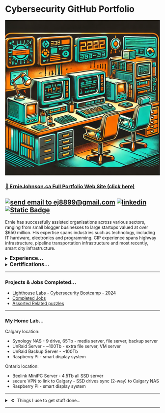 # Cybersecurity GitHub Portfolio
![image](asset_office.webp)
### [🏡 ErnieJohnson.ca Full Portfolio Web Site (click here)](https://www.erniejohnson.ca)

<a href="mailto:ej8899@gmail.com" target="_blank"><img src="https://img.shields.io/badge/Gmail-D14836?style=for-the-badge&logo=gmail&logoColor=white" alt="send email to ej8899@gmail.com" /></a>&nbsp;<a href="https://www.linkedin.com/in/ernie-johnson/" target="_blank"><img src="https://img.shields.io/badge/LinkedIn-0077B5?style=for-the-badge&logo=linkedin&logoColor=white" alt="linkedin" /></a>&nbsp;<a href="https://flowcv.com/resume/0chloacpte"><img alt="Static Badge" src="https://img.shields.io/badge/RESUME-8A2BE2?style=for-the-badge"></a>
---

Ernie has successfully assisted organisations across various sectors, ranging from small blogger businesses to large startups valued at over $650 million. His expertise spans industries such as technology, including IT hardware, electronics and programming. CIP experience spans highway  infrastructure, pipeline transportation infrastructure and most recently, smart city infrastructure. 

<details>
<summary><BIG><b>Experience...</b></BIG></summary>

- 12 years management in critical infrastructure protection (CIP)

- 8 years law enforcement  

- 3 years Canadian Forces (avionics)  

- Assisted organisations across various sectors from small blogger businesses to large startups valued at over $650M. Expertise spans industries such as technology, law enforcement, transportation and most recently, smart cities.   

- Expertise in public private partnership (P3) projects from $300M to $4.7B.  
</details>

<details>
<summary><BIG><b>Certifications...</b></BIG></summary>

- 2024 Cyber Security Analyst Diploma (Lighthouse Labs - in progress)

- 2024 Microsoft Cybersecurity Analyst Professional (Microsoft- in progress)

- 2024 Cyber Threat Intelligence (Antisyphon)

- 2024 Application Security Foundations Levels 2 & 3 (Semgrep Academy)

- 2023 Application Security Foundations Level 1 (Semgrep Academy)

- 2023 Cybersecurity Professional Certification (Google Career Certifications)

- 2022 Web Development Diploma (Lighthouse Labs)

- 2001 Performance Oriented Electronics Technician (Canadian Forces)
</details>

--- 
### Projects & Jobs Completed...
- [Lighthouse Labs - Cybersecurity Bootcamp - 2024](https://github.com/ej8899/cyber101/blob/main/lighthouse_labs_projects_completed/All%20Lighthouse%20Labs%20Cyber%20Projects.md)
- [Completed Jobs](https://github.com/ej8899/cyber101/blob/main/lighthouse_labs_projects_completed/All%20Lighthouse%20Labs%20Cyber%20Projects.md)
-  [Assorted Related puzzles](./puzzles/README.md)  

---
### My Home Lab...
Calgary location:
- Synology NAS - 9 drive, 65Tb - media server, file server, backup server
- UnRaid Server - ~100Tb - extra file server, VM server
- UnRaid Backup Server - ~100Tb  
- Raspberry Pi - smart display system

Ontario location:
- Beelink MiniPC Server - 4.5Tb all SSD server
- secure VPN to link to Calgary - SSD drives sync (2-way) to Calgary NAS
- Raspberry Pi - smart display system
---
<details>	
  <summary>&nbsp;⚙️&nbsp;&nbsp;Things I use to get stuff done...</summary>
	<br/>
  	<ul>
  	    <li><b>OS:</b> Ubuntu, Windows 11, MacOS</li>
	      <li><b>Laptop: </b> 16" Macbook Pro, Lenovo Thinkpad X1 Carbon, Samsung Galaxy Book Ultra 4, Samsung Galaxy Book 3 360 Pro -- <a href="https://amzn.to/44xavQu" target=_new>shop Canada</a> | <a href="https://amzn.to/3rC6UlL" target=_new>shop USA</a></li>
  	    <li><b>Browser: </b> Chrome, Firefox, Opera, Safari</li>
	      <li><b>Terminal: </b> <a href="https://github.com/warpdotdev/Warp" target=_new>Warp</a> with ,ZSH: <a href="https://github.com/ohmyzsh/ohmyzsh" target=_new>Oh My Zsh</a></li>
	      <li><b>Code Editors:</b> VSCode, Sublime.</li>
	      <li><b>To Stay Updated:</b> Stackoverflow, Dev.to, Medium, Linkedin and Twitter.</li>
	</ul>
	<hr>
</details>

---
<div align="right"><img src="https://komarev.com/ghpvc/?username=ej8899-cyber-projects&style=flat-square&color=008080" alt=""/></div>